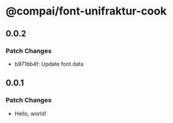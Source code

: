 # @compai/font-unifraktur-cook

## 0.0.2

### Patch Changes

- b971bb4f: Update font data

## 0.0.1

### Patch Changes

- Hello, world!
